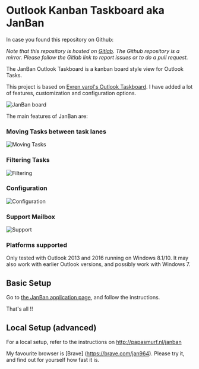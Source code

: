 # Outlook Kanban Taskboard aka **JanBan**

In case you found this repository on Github:

_Note that this repository is hosted on [Gitlab](https://gitlab.com/janware/janban). The Github repository is a mirror._
_Please follow the Gitlab link to report issues or to do a pull request._

The JanBan Outlook Taskboard is a kanban board style view for Outlook Tasks.

This project is based on [Evren varol's Outlook Taskboard](https://github.com/evrenvarol/outlook-taskboard).
I have added a lot of features, customization and configuration options.

![JanBan board](http://janware.nl/janban/janban.png)

The main features of JanBan are:

### Moving Tasks between task lanes
![Moving Tasks](http://janware.nl/janban/movingtasks.gif)

### Filtering Tasks
![Filtering](http://janware.nl/janban/filtering.gif)

### Configuration
![Configuration](http://janware.nl/janban/config.gif)

### Support Mailbox
![Support](http://janware.nl/janban/support.gif)

### Platforms supported
Only tested with Outlook 2013 and 2016 running on Windows 8.1/10.
It may also work with earlier Outlook versions, and possibly work with Windows 7.

## Basic Setup

Go to [the JanBan application page](https://janware.nl/janban), and follow the instructions.

That's all !!

## Local Setup (advanced)

For a local setup, refer to the instructions on http://papasmurf.nl/janban


My favourite browser is [Brave] (https://brave.com/jan964). Please try it, and find out for yourself how fast it is.
